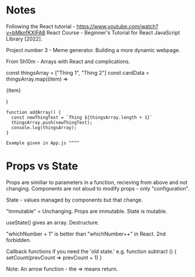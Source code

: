 # Notes

Following the React tutorial - https://www.youtube.com/watch?v=bMknfKXIFA8 React Course - Beginner's Tutorial for React JavaScript Library [2022].

Project number 3 - Meme generator. Building a more dynamic webpage.

From 5h10m - Arrays with React and complications.

const thingsArray = ["Thing 1", "Thing 2"]
    const cardData = thingsArray.map((item) => <p>{item}</p> )

    function addArray() {
      const newThingText = `Thing ${thingsArray.length + 1}`
      thingsArray.push(newThingText);
      console.log(thingsArray);
    }

    Example given in App.js ^^^^

# Props vs State

Props are similiar to parameters in a function, recieving from above and not changing. Components are not aloud to modify props - only "configuration".

State - values managed by components but that change.

"Immutable" = Unchanging. Props are immutable. State is mutable.

useState() gives an array. Destructure.

"whichNumber + 1" is better than "whichNumber++" in React. 2nd forbidden.

Callback functions if you need the 'old state.' e.g.
function subtract () {
    setCount(prevCount => prevCount + 1)
}

Note: An arrow function - the => means return.
